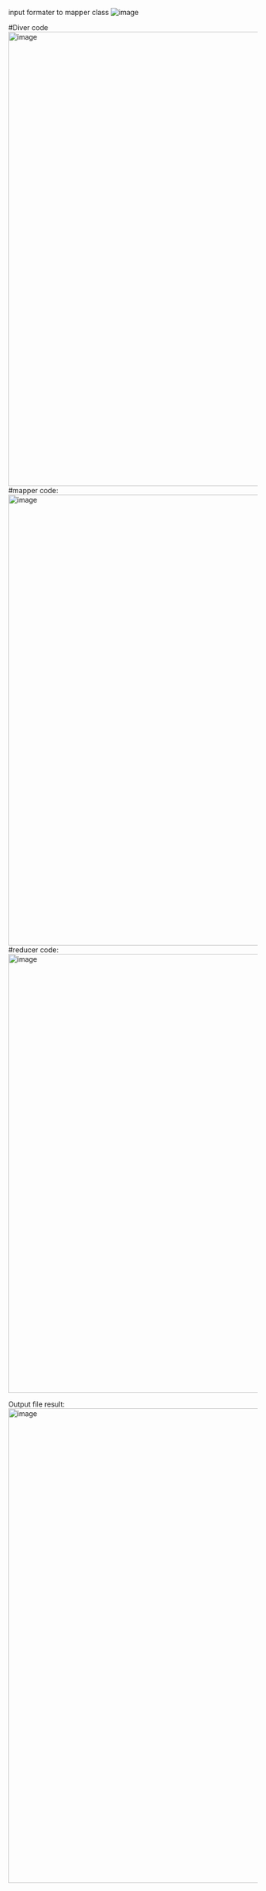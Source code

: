 input formater to mapper class
![image](https://user-images.githubusercontent.com/71961635/217955009-9425cf52-322f-4d39-8f88-53f8ec1954ae.png)

#Diver code<img width="917" alt="image" src="https://user-images.githubusercontent.com/71961635/217955771-cb9b85d8-5fdd-4402-8258-db88c20cd020.png">
#mapper code:<img width="910" alt="image" src="https://user-images.githubusercontent.com/71961635/217955894-f217ad0e-7b32-457d-abec-a2b1c43f72d2.png">
#reducer code:<img width="886" alt="image" src="https://user-images.githubusercontent.com/71961635/217955973-57dd20ea-9fcb-478f-b073-c012567d520a.png">


Output file result: <img width="958" alt="image" src="https://user-images.githubusercontent.com/71961635/217955621-26592f42-e5d1-44ad-b7a2-94e394e2e570.png">
